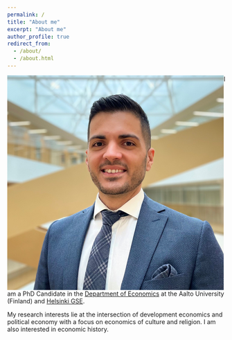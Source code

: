 ```yaml
---
permalink: /
title: "About me"
excerpt: "About me"
author_profile: true
redirect_from: 
  - /about/
  - /about.html
---
```




  
<img src="benzer_photo_zoom_resize.png" align="left"/>
  
I am a PhD Candidate in the [Department of Economics](https://www.aalto.fi/en/department-of-economics) at the Aalto University (Finland) and [Helsinki GSE](https://www.helsinkigse.fi).

My research interests lie at the intersection of development economics and political economy with a focus on economics of culture and religion. I am also interested in economic history.



